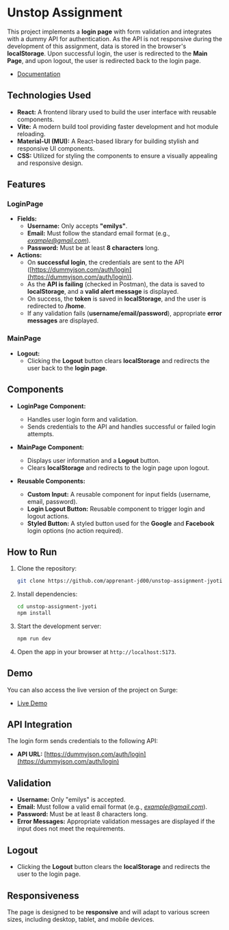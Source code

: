 # **Unstop Assignment**

This project implements a **login page** with form validation and integrates with a dummy API for authentication. As the API is not responsive during the development of this assignment, data is stored in the browser's **localStorage**. Upon successful login, the user is redirected to the **Main Page**, and upon logout, the user is redirected back to the login page.

- [Documentation](https://drive.google.com/file/d/1s7hxkLqYouvAqEhweBhW839fUqlvBOC6/view?usp=sharing)

## **Technologies Used**

- **React:** A frontend library used to build the user interface with reusable components.
- **Vite:** A modern build tool providing faster development and hot module reloading.
- **Material-UI (MUI):** A React-based library for building stylish and responsive UI components.
- **CSS:** Utilized for styling the components to ensure a visually appealing and responsive design.

## **Features**

### **LoginPage**

- **Fields:**
  - **Username:** Only accepts **"emilys"**.
  - **Email:** Must follow the standard email format (e.g., *example@gmail.com*).
  - **Password:** Must be at least **8 characters** long.
- **Actions:**
  - On **successful login**, the credentials are sent to the API ([https://dummyjson.com/auth/login](https://dummyjson.com/auth/login)).
  - As the **API is failing** (checked in Postman), the data is saved to **localStorage**, and a **valid alert message** is displayed.
  - On success, the **token** is saved in **localStorage**, and the user is redirected to **/home**.
  - If any validation fails (**username/email/password**), appropriate **error messages** are displayed.

### **MainPage**

- **Logout:**
  - Clicking the **Logout** button clears **localStorage** and redirects the user back to the **login page**.

## **Components**

- **LoginPage Component:**
  - Handles user login form and validation.
  - Sends credentials to the API and handles successful or failed login attempts.
- **MainPage Component:**

  - Displays user information and a **Logout** button.
  - Clears **localStorage** and redirects to the login page upon logout.

- **Reusable Components:**
  - **Custom Input:** A reusable component for input fields (username, email, password).
  - **Login Logout Button:** Reusable component to trigger login and logout actions.
  - **Styled Button:** A styled button used for the **Google** and **Facebook** login options (no action required).

## **How to Run**

1. Clone the repository:

   ```bash
   git clone https://github.com/apprenant-jd00/unstop-assignment-jyoti.git
   ```

2. Install dependencies:

   ```bash
   cd unstop-assignment-jyoti
   npm install
   ```

3. Start the development server:

   ```bash
   npm run dev
   ```

4. Open the app in your browser at `http://localhost:5173`.

## **Demo**

You can also access the live version of the project on Surge:

- [Live Demo](unstop-assignment-jyoti.surge.sh)

## **API Integration**

The login form sends credentials to the following API:

- **API URL:** [https://dummyjson.com/auth/login](https://dummyjson.com/auth/login)

## **Validation**

- **Username:** Only "emilys" is accepted.
- **Email:** Must follow a valid email format (e.g., *example@gmail.com*).
- **Password:** Must be at least 8 characters long.
- **Error Messages:** Appropriate validation messages are displayed if the input does not meet the requirements.

## **Logout**

- Clicking the **Logout** button clears the **localStorage** and redirects the user to the login page.

## **Responsiveness**

The page is designed to be **responsive** and will adapt to various screen sizes, including desktop, tablet, and mobile devices.
